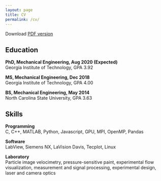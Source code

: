 ```yaml
---
layout: page
title: CV
permalink: /cv/
---
```


Download [PDF version](../cv_pdf)

## Education

**PhD, Mechanical Engineering, Aug 2020 (Expected)**  <br>
Georgia Institute of Technology, GPA 3.92

**MS, Mechanical Engineering, Dec 2018**  <br>
Georgia Institute of Technology, GPA 4.00

**BS, Mechanical Engineering, May 2014**  <br>
North Carolina State University, GPA 3.63

## Skills
**Programming** <br>
C, C++, MATLAB, Python, Javascript, GPU, MPI, OpenMP, Pandas

**Software** <br>
LabView, Siemens NX, LaVision Davis, Tecplot, Linux

**Laboratory** <br>
Particle image velocimetry, pressure-sensitive paint, experimental flow
visualization, measurement and signal processing, experimental design, laser and
camera optics
